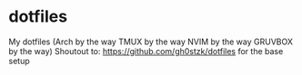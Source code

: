 # dotfiles
My dotfiles (Arch by the way TMUX by the way NVIM by the way GRUVBOX by the way)
Shoutout to: https://github.com/gh0stzk/dotfiles for the base setup
